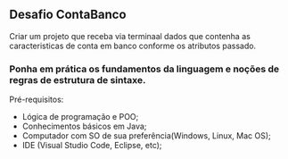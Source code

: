 ## Desafio ContaBanco

Criar um projeto que receba via terminaal dados que contenha as caracteristicas de conta em banco conforme os atributos passado.

### Ponha em prática os fundamentos da linguagem e noções de regras de estrutura de sintaxe.
Pré-requisitos:

* Lógica de programação e POO;
* Conhecimentos básicos em Java;
* Computador com SO de sua preferência(Windows, Linux, Mac OS);
* IDE (Visual Studio Code, Eclipse, etc);
